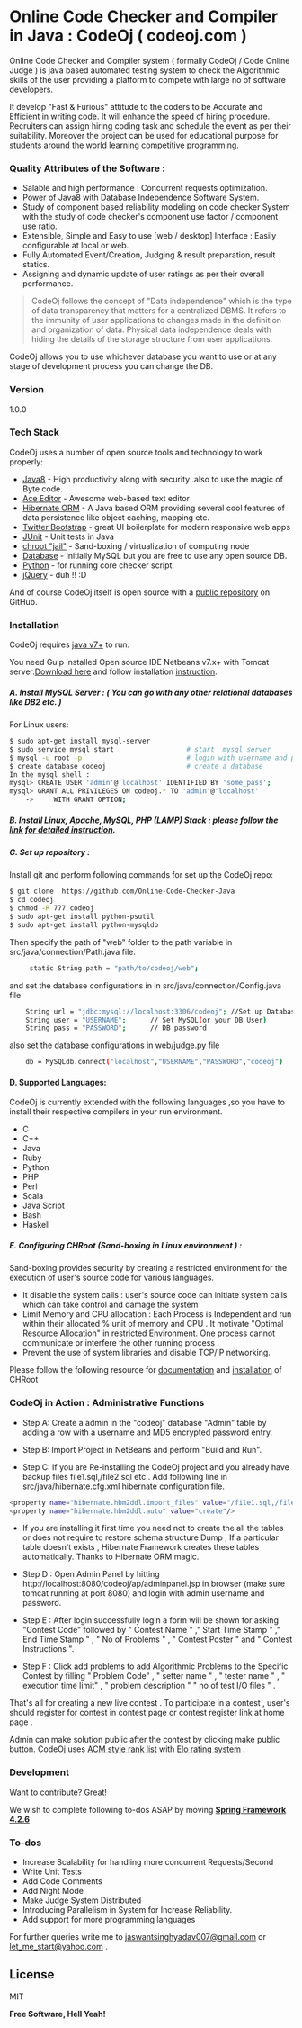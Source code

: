 # Online Code Checker and Compiler in Java : CodeOj ( codeoj.com )

Online Code Checker and Compiler system ( formally CodeOj / Code Online Judge ) is java based  automated testing system to check the Algorithmic skills of the user providing a platform to compete with large no of software developers.

It develop "Fast & Furious" attitude to the coders to be Accurate and Efficient in writing code. It will enhance the speed of hiring procedure. Recruiters can assign hiring coding task and schedule the event as per their suitability. Moreover the project can be used for educational purpose for students around the world learning competitive programming.

###  Quality Attributes of the Software : 
  - Salable and high performance : Concurrent requests optimization.
  - Power of Java8 with Database Independence Software System.
  - Study of component based reliability modeling on code checker System with the study of code checker's component use factor / component use ratio.
  - Extensible, Simple and Easy to use [web / desktop] Interface : Easily configurable at local or web.
  - Fully Automated Event/Creation, Judging & result preparation, result statics.
  - Assigning and dynamic update of user ratings as per their overall performance. 
 
> CodeOj follows the concept of "Data independence" which is the type of data transparency that matters for a centralized DBMS. It refers to the immunity of user applications to changes made in the definition and organization of data. Physical data independence deals with hiding the details of the storage structure from user applications.

CodeOj allows you to use whichever database you want to use or at any stage of development process you can change the DB.

### Version
1.0.0

### Tech Stack

CodeOj uses a number of open source tools and technology to work properly:

* [Java8] - High productivity along with security .also to use the magic of Byte code. 
* [Ace Editor] - Awesome web-based text editor
* [Hibernate ORM] - A Java based ORM providing several cool features of data persistence like object caching, mapping etc.
* [Twitter Bootstrap] - great UI boilerplate for modern responsive web apps
* [JUnit] - Unit tests in Java
* [chroot "jail"] - Sand-boxing / virtualization of computing node 
* [Database] - Initially MySQL but you are free to use any open source DB.
* [Python] - for running core checker script.
* [jQuery] - duh !! :D

And of course CodeOj itself is open source with a [public repository][dill]
 on GitHub.

### Installation

CodeOj requires [java v7+](http://www.oracle.com/technetwork/java/javase/downloads/jre7-downloads-1880261.html) to run.

You need Gulp installed Open source IDE Netbeans v7.x+ with Tomcat server.[Download here](https://netbeans.org/downloads/) and follow installation [instruction](https://netbeans.org/community/releases/81/install.html).

##### A. Install MySQL Server : ( You can go with any other relational databases like DB2 etc. )

For Linux users: 
```sh
$ sudo apt-get install mysql-server                     
$ sudo service mysql start                  # start  mysql server 
$ mysql -u root -p                          # login with username and password
$ create database codeoj                    # create a database
In the mysql shell :
mysql> CREATE USER 'admin'@'localhost' IDENTIFIED BY 'some_pass';
mysql> GRANT ALL PRIVILEGES ON codeoj.* TO 'admin'@'localhost'
    ->     WITH GRANT OPTION;
```

##### B. Install Linux, Apache, MySQL, PHP (LAMP) Stack : please follow the [link for detailed instruction](https://www.digitalocean.com/community/tutorials/how-to-install-linux-apache-mysql-php-lamp-stack-on-ubuntu).
##### C. Set up repository :
Install git and perform following commands for set up the CodeOj repo:
```sh
$ git clone  https://github.com/Online-Code-Checker-Java
$ cd codeoj
$ chmod -R 777 codeoj
$ sudo apt-get install python-psutil
$ sudo apt-get install python-mysqldb
```
Then specify the  path of "web" folder to the path variable in src/java/connection/Path.java file.
```sh	
     static String path = "path/to/codeoj/web";
```
and set the database configurations in in src/java/connection/Config.java file

```sh	
    String url = "jdbc:mysql://localhost:3306/codeoj"; //Set up Database server location URL , Port No , Database Name
    String user = "USERNAME";      // Set MySQL(or your DB User)
    String pass = "PASSWORD";      // DB password
```
also set the database configurations in web/judge.py file 
```sh	
    db = MySQLdb.connect("localhost","USERNAME","PASSWORD","codeoj")
```

#### D. Supported Languages:

CodeOj is currently extended with the following languages ,so you have to install their respective compilers in your run environment. 
* C
* C++              
* Java
* Ruby
* Python
* PHP
* Perl
* Scala
* Java Script
* Bash
* Haskell

##### E. Configuring CHRoot (Sand-boxing in Linux environment ) :

Sand-boxing provides security by creating a restricted environment for the execution of user's source code for various languages.
* It disable the system calls : user's source code can initiate system calls which can take control and damage the system
* Limit Memory and CPU allocation : Each Process is Independent and run within their allocated % unit of memory and CPU . It motivate "Optimal Resource Allocation" in restricted Environment. One process cannot communicate or interfere the other running process .
* Prevent the use of system libraries and disable TCP/IP networking.

Please follow the following resource for [documentation](https://en.wikipedia.org/wiki/Chroot) and [installation](https://wiki.debian.org/chroot) of CHRoot


### CodeOj in Action : Administrative Functions

* Step A: Create a admin in the "codeoj" database "Admin" table by adding a row with a username and MD5 encrypted password entry.

* Step B: Import Project in  NetBeans and perform "Build and Run".

* Step C: If you are Re-installing the CodeOj project and you already have backup files file1.sql,/file2.sql etc . Add following line in src/java/hibernate.cfg.xml hibernate configuration file. 
 
```sh
<property name="hibernate.hbm2ddl.import_files" value="/file1.sql,/file2.sql"/>
<property name="hibernate.hbm2ddl.auto" value="create"/>
```
* If you are installing it first time you need not to create the all the tables or does not require to restore schema structure Dump , If a particular table doesn't exists , Hibernate Framework creates these tables automatically. Thanks to Hibernate ORM magic.

* Step D : Open Admin Panel by hitting http://localhost:8080/codeoj/ap/adminpanel.jsp  in browser (make sure tomcat running at port 8080) and login with admin username and password.

* Step E : After login successfully login a form will be shown for asking "Contest Code"  followed by " Contest Name " ," Start Time Stamp " ," End Time Stamp " , " No of Problems " , " Contest Poster " and " Contest Instructions ".

* Step F : Click add problems to add Algorithmic Problems to the Specific Contest by filling " Problem Code" , " setter name " , " tester name " , " execution time limit" , " problem description " " no of test I/O files " . 

That's all for creating a new live contest . To participate in a contest , user's should register for contest in contest page or contest register link at home page .

 Admin can make solution public after the contest by clicking make public button. CodeOj uses [ACM style rank list](https://icpc.baylor.edu/) with  [Elo rating system](https://en.wikipedia.org/wiki/Elo_rating_system) . 



### Development

Want to contribute? Great!

We wish to complete following to-dos ASAP by moving **[Spring Framework 4.2.6](https://projects.spring.io/spring-framework/)**


### To-dos

 - Increase Scalability for handling more concurrent Requests/Second
 - Write Unit Tests
 - Add Code Comments
 - Add Night Mode
 - Make Judge System Distributed
 - Introducing Parallelism in System for Increase Reliability.
 - Add support for more programming languages
 
For further queries write me to jaswantsinghyadav007@gmail.com or let_me_start@yahoo.com .

License
----

MIT


**Free Software, Hell Yeah!**




[//]: # (These are reference links used in the body of this note and get stripped out when the markdown processor does its job. There is no need to format nicely because it shouldn't be seen. Thanks SO - http://stackoverflow.com/questions/4823468/store-comments-in-markdown-syntax)
   [Python]: https://www.python.org/
   [Database]: https://www.mysql.com/
   [chroot "jail"]: http://allanfeid.com/content/creating-chroot-jail-ssh-access
   [JUnit]: http://junit.org/junit4/
   [Hibernate ORM]: http://hibernate.org/orm/
   [java8]: http://www.oracle.com/technetwork/java/javase/overview/java8-2100321.html
   [dill]: <https://github.com/joney000/Online-Code-Checker-and-Compiler-in-Java-CodeOj-codeoj.com->

   [john gruber]: <http://daringfireball.net>

   [df1]: <http://daringfireball.net/projects/markdown/>
  
   [Ace Editor]: <http://ace.ajax.org>
   [node.js]: <http://nodejs.org>
   [Twitter Bootstrap]: <http://twitter.github.com/bootstrap/>
   [keymaster.js]: <https://github.com/madrobby/keymaster>
   [jQuery]: <http://jquery.com>
   
   

  
